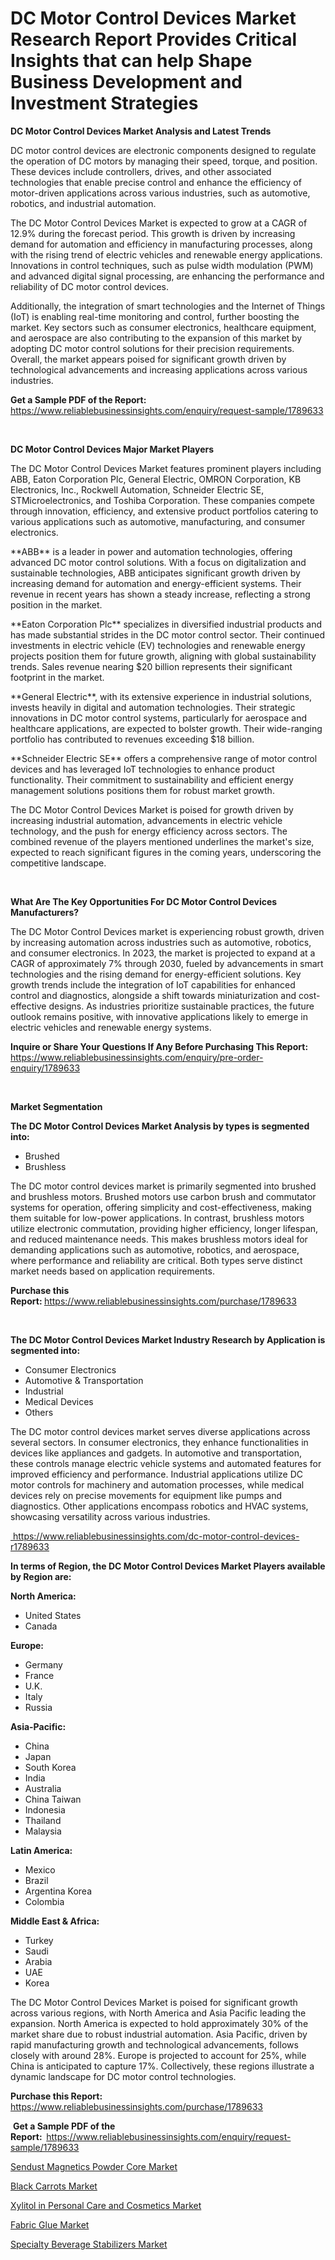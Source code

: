 <p><h1>DC Motor Control Devices Market Research Report Provides Critical Insights that can help Shape Business Development and Investment Strategies</h1></p><p><strong>DC Motor Control Devices Market Analysis and Latest Trends</strong></p>
<p><p>DC motor control devices are electronic components designed to regulate the operation of DC motors by managing their speed, torque, and position. These devices include controllers, drives, and other associated technologies that enable precise control and enhance the efficiency of motor-driven applications across various industries, such as automotive, robotics, and industrial automation.</p><p>The DC Motor Control Devices Market is expected to grow at a CAGR of 12.9% during the forecast period. This growth is driven by increasing demand for automation and efficiency in manufacturing processes, along with the rising trend of electric vehicles and renewable energy applications. Innovations in control techniques, such as pulse width modulation (PWM) and advanced digital signal processing, are enhancing the performance and reliability of DC motor control devices.</p><p>Additionally, the integration of smart technologies and the Internet of Things (IoT) is enabling real-time monitoring and control, further boosting the market. Key sectors such as consumer electronics, healthcare equipment, and aerospace are also contributing to the expansion of this market by adopting DC motor control solutions for their precision requirements. Overall, the market appears poised for significant growth driven by technological advancements and increasing applications across various industries.</p></p>
<p><strong>Get a Sample PDF of the Report:&nbsp;</strong> <a href="https://www.reliablebusinessinsights.com/enquiry/request-sample/1789633?utm_campaign=113&utm_medium=2&utm_source=Github&utm_content=ia&utm_term=09102024&utm_id=dc-motor-control-devices">https://www.reliablebusinessinsights.com/enquiry/request-sample/1789633</a></p>
<p>&nbsp;</p>
<p><strong>DC Motor Control Devices Major Market Players</strong></p>
<p><p>The DC Motor Control Devices Market features prominent players including ABB, Eaton Corporation Plc, General Electric, OMRON Corporation, KB Electronics, Inc., Rockwell Automation, Schneider Electric SE, STMicroelectronics, and Toshiba Corporation. These companies compete through innovation, efficiency, and extensive product portfolios catering to various applications such as automotive, manufacturing, and consumer electronics.</p><p>**ABB** is a leader in power and automation technologies, offering advanced DC motor control solutions. With a focus on digitalization and sustainable technologies, ABB anticipates significant growth driven by increasing demand for automation and energy-efficient systems. Their revenue in recent years has shown a steady increase, reflecting a strong position in the market.</p><p>**Eaton Corporation Plc** specializes in diversified industrial products and has made substantial strides in the DC motor control sector. Their continued investments in electric vehicle (EV) technologies and renewable energy projects position them for future growth, aligning with global sustainability trends. Sales revenue nearing $20 billion represents their significant footprint in the market.</p><p>**General Electric**, with its extensive experience in industrial solutions, invests heavily in digital and automation technologies. Their strategic innovations in DC motor control systems, particularly for aerospace and healthcare applications, are expected to bolster growth. Their wide-ranging portfolio has contributed to revenues exceeding $18 billion.</p><p>**Schneider Electric SE** offers a comprehensive range of motor control devices and has leveraged IoT technologies to enhance product functionality. Their commitment to sustainability and efficient energy management solutions positions them for robust market growth.</p><p>The DC Motor Control Devices Market is poised for growth driven by increasing industrial automation, advancements in electric vehicle technology, and the push for energy efficiency across sectors. The combined revenue of the players mentioned underlines the market's size, expected to reach significant figures in the coming years, underscoring the competitive landscape.</p></p>
<p>&nbsp;</p>
<p><strong>What Are The Key Opportunities For DC Motor Control Devices Manufacturers?</strong></p>
<p><p>The DC Motor Control Devices market is experiencing robust growth, driven by increasing automation across industries such as automotive, robotics, and consumer electronics. In 2023, the market is projected to expand at a CAGR of approximately 7% through 2030, fueled by advancements in smart technologies and the rising demand for energy-efficient solutions. Key growth trends include the integration of IoT capabilities for enhanced control and diagnostics, alongside a shift towards miniaturization and cost-effective designs. As industries prioritize sustainable practices, the future outlook remains positive, with innovative applications likely to emerge in electric vehicles and renewable energy systems.</p></p>
<p><strong>Inquire or Share Your Questions If Any Before Purchasing This Report:</strong> <a href="https://www.reliablebusinessinsights.com/enquiry/pre-order-enquiry/1789633?utm_campaign=113&utm_medium=2&utm_source=Github&utm_content=ia&utm_term=09102024&utm_id=dc-motor-control-devices">https://www.reliablebusinessinsights.com/enquiry/pre-order-enquiry/1789633</a></p>
<p>&nbsp;</p>
<p><strong>Market Segmentation</strong></p>
<p><strong>The DC Motor Control Devices Market Analysis by types is segmented into:</strong></p>
<p><ul><li>Brushed</li><li>Brushless</li></ul></p>
<p><p>The DC motor control devices market is primarily segmented into brushed and brushless motors. Brushed motors use carbon brush and commutator systems for operation, offering simplicity and cost-effectiveness, making them suitable for low-power applications. In contrast, brushless motors utilize electronic commutation, providing higher efficiency, longer lifespan, and reduced maintenance needs. This makes brushless motors ideal for demanding applications such as automotive, robotics, and aerospace, where performance and reliability are critical. Both types serve distinct market needs based on application requirements.</p></p>
<p><strong>Purchase this Report:&nbsp;</strong><a href="https://www.reliablebusinessinsights.com/purchase/1789633?utm_campaign=113&utm_medium=2&utm_source=Github&utm_content=ia&utm_term=09102024&utm_id=dc-motor-control-devices">https://www.reliablebusinessinsights.com/purchase/1789633</a></p>
<p>&nbsp;</p>
<p><strong>The DC Motor Control Devices Market Industry Research by Application is segmented into:</strong></p>
<p><ul><li>Consumer Electronics</li><li>Automotive & Transportation</li><li>Industrial</li><li>Medical Devices</li><li>Others</li></ul></p>
<p><p>The DC motor control devices market serves diverse applications across several sectors. In consumer electronics, they enhance functionalities in devices like appliances and gadgets. In automotive and transportation, these controls manage electric vehicle systems and automated features for improved efficiency and performance. Industrial applications utilize DC motor controls for machinery and automation processes, while medical devices rely on precise movements for equipment like pumps and diagnostics. Other applications encompass robotics and HVAC systems, showcasing versatility across various industries.</p></p>
<p><a href="https://www.reliablebusinessinsights.com/dc-motor-control-devices-r1789633?utm_campaign=113&utm_medium=2&utm_source=Github&utm_content=ia&utm_term=09102024&utm_id=dc-motor-control-devices">&nbsp;https://www.reliablebusinessinsights.com/dc-motor-control-devices-r1789633</a></p>
<p><strong>In terms of Region, the DC Motor Control Devices Market Players available by Region are:</strong></p>
<p>
    <p> <strong> North America: </strong>
        <ul>
            <li>United States</li>
            <li>Canada</li>
        </ul>
        </p> 
    <p> <strong> Europe: </strong>
        <ul>
            <li>Germany</li>
            <li>France</li>
            <li>U.K.</li>
            <li>Italy</li>
            <li>Russia</li>
        </ul>
        </p> 
    <p> <strong> Asia-Pacific: </strong>
        <ul>
            <li>China</li>
            <li>Japan</li>
            <li>South Korea</li>
            <li>India</li>
            <li>Australia</li>
            <li>China Taiwan</li>
            <li>Indonesia</li>
            <li>Thailand</li>
            <li>Malaysia</li>
        </ul>
        </p> 
    <p> <strong> Latin America: </strong>
        <ul>
            <li>Mexico</li>
            <li>Brazil</li>
            <li>Argentina Korea</li>
            <li>Colombia</li>
        </ul>
        </p> 
    <p> <strong> Middle East & Africa: </strong>
        <ul>
            <li>Turkey</li>
            <li>Saudi</li>
            <li>Arabia</li>
            <li>UAE</li>
            <li>Korea</li>
        </ul>
    </p>
    </p>
<p><p>The DC Motor Control Devices Market is poised for significant growth across various regions, with North America and Asia Pacific leading the expansion. North America is expected to hold approximately 30% of the market share due to robust industrial automation. Asia Pacific, driven by rapid manufacturing growth and technological advancements, follows closely with around 28%. Europe is projected to account for 25%, while China is anticipated to capture 17%. Collectively, these regions illustrate a dynamic landscape for DC motor control technologies.</p></p>
<p><strong>Purchase this Report: </strong><a href="https://www.reliablebusinessinsights.com/purchase/1789633?utm_campaign=113&utm_medium=2&utm_source=Github&utm_content=ia&utm_term=09102024&utm_id=dc-motor-control-devices">https://www.reliablebusinessinsights.com/purchase/1789633</a></p>
<p>&nbsp;<strong>Get a Sample PDF of the Report:&nbsp;&nbsp;</strong><a href="https://www.reliablebusinessinsights.com/enquiry/request-sample/1789633?utm_campaign=113&utm_medium=2&utm_source=Github&utm_content=ia&utm_term=09102024&utm_id=dc-motor-control-devices">https://www.reliablebusinessinsights.com/enquiry/request-sample/1789633</a></p>
<p><strong></strong></p>
<p><p><a href="https://github.com/ryanchasonayb/Market-Research-Report-List-1/blob/main/sendust-magnetics-powder-core-market.md?utm_campaign=113&utm_medium=2&utm_source=Github&utm_content=ia&utm_term=09102024&utm_id=dc-motor-control-devices">Sendust Magnetics Powder Core Market</a></p><p><a href="https://issuu.com/reportprime-2/docs/black-carrots-market-size-2030.pptx_89be32474f81ec?utm_campaign=113&utm_medium=2&utm_source=Github&utm_content=ia&utm_term=09102024&utm_id=dc-motor-control-devices">Black Carrots Market</a></p><p><a href="https://github.com/civccidpliftona/Market-Research-Report-List-1/blob/main/xylitol-in-personal-care-and-cosmetics-market.md?utm_campaign=113&utm_medium=2&utm_source=Github&utm_content=ia&utm_term=09102024&utm_id=dc-motor-control-devices">Xylitol in Personal Care and Cosmetics Market</a></p><p><a href="https://www.linkedin.com/pulse/market-forecasting-change-global-fabric-glue-dynamics-future-qp5kf?utm_campaign=113&utm_medium=2&utm_source=Github&utm_content=ia&utm_term=09102024&utm_id=dc-motor-control-devices">Fabric Glue Market</a></p><p><a href="https://www.linkedin.com/pulse/insights-specialty-beverage-stabilizers-market-players-xgojf?utm_campaign=113&utm_medium=2&utm_source=Github&utm_content=ia&utm_term=09102024&utm_id=dc-motor-control-devices">Specialty Beverage Stabilizers Market</a></p></p>